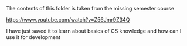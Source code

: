 The contents of this folder is taken from the missing semester course

https://www.youtube.com/watch?v=Z56Jmr9Z34Q

I have just saved it to learn about basics of CS knowledge and how can I use it for development
